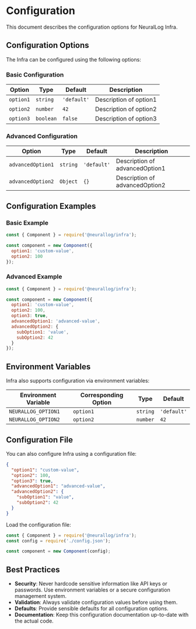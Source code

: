 # Configuration

This document describes the configuration options for NeuralLog Infra.

## Configuration Options

The Infra can be configured using the following options:

### Basic Configuration

| Option | Type | Default | Description |
|--------|------|---------|-------------|
| `option1` | `string` | `'default'` | Description of option1 |
| `option2` | `number` | `42` | Description of option2 |
| `option3` | `boolean` | `false` | Description of option3 |

### Advanced Configuration

| Option | Type | Default | Description |
|--------|------|---------|-------------|
| `advancedOption1` | `string` | `'default'` | Description of advancedOption1 |
| `advancedOption2` | `Object` | `{}` | Description of advancedOption2 |

## Configuration Examples

### Basic Example

```javascript
const { Component } = require('@neurallog/infra');

const component = new Component({
  option1: 'custom-value',
  option2: 100
});
```

### Advanced Example

```javascript
const { Component } = require('@neurallog/infra');

const component = new Component({
  option1: 'custom-value',
  option2: 100,
  option3: true,
  advancedOption1: 'advanced-value',
  advancedOption2: {
    subOption1: 'value',
    subOption2: 42
  }
});
```

## Environment Variables

Infra also supports configuration via environment variables:

| Environment Variable | Corresponding Option | Type | Default |
|----------------------|----------------------|------|---------|
| `NEURALLOG_OPTION1` | `option1` | `string` | `'default'` |
| `NEURALLOG_OPTION2` | `option2` | `number` | `42` |

## Configuration File

You can also configure Infra using a configuration file:

```json
{
  "option1": "custom-value",
  "option2": 100,
  "option3": true,
  "advancedOption1": "advanced-value",
  "advancedOption2": {
    "subOption1": "value",
    "subOption2": 42
  }
}
```

Load the configuration file:

```javascript
const { Component } = require('@neurallog/infra');
const config = require('./config.json');

const component = new Component(config);
```

## Best Practices

- **Security**: Never hardcode sensitive information like API keys or passwords. Use environment variables or a secure configuration management system.
- **Validation**: Always validate configuration values before using them.
- **Defaults**: Provide sensible defaults for all configuration options.
- **Documentation**: Keep this configuration documentation up-to-date with the actual code.
